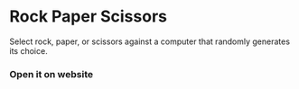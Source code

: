 # Rock Paper Scissors

Select rock, paper, or scissors against a computer that randomly generates its choice.

### Open it on website
